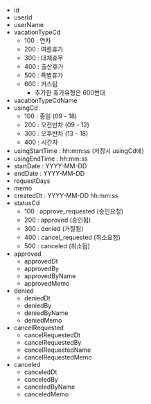 - id
- userId
- userName
- vacationTypeCd
	- 100 : 연차
	- 200 : 여름휴가
	- 300 : 대체휴무
	- 400 : 출산휴가
	- 500 : 특별휴가
	- 600 : 커스텀
		- 추가한 휴가유형은 600번대
- vacationTypeCdName
- usingCd
	- 100 : 종일 (09 - 18)
	- 200 : 오전반차 (09 - 12)
	- 300 : 오후반차 (13 - 18)
	- 400 : 시간차
- usingStartTime : hh:mm:ss (저장시 usingCd에)
- usingEndTime : hh:mm:ss
- startDate : YYYY-MM-DD 
- endDate : YYYY-MM-DD
- requestDays
- memo
- createdDt : YYYY-MM-DD hh:mm:ss
- statusCd
	- 100 : approve_requested (승인요청)
	- 200 : approved (승인됨)
	- 300 : denied (거절됨)
	- 400 : cancel_requested (취소요청)
	- 500 : canceled (취소됨)
- approved
	- approvedDt
	- approvedBy
	- approvedByName
	- approvedMemo
- denied
	- deniedDt
	- deniedBy
	- deniedByName
	- deniedMemo
- cancelRequested
	- cancelRequestedDt
	- cancelRequestedBy
	- cancelRequestedName
	- cancelRequestedMemo
- canceled
	- canceledDt
	- canceledBy
	- canceledByName
	- canceledMemo